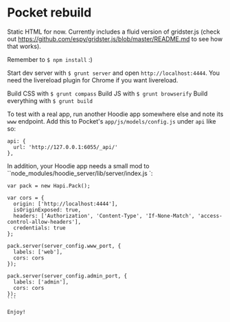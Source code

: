 # Pocket rebuild

Static HTML for now. Currently includes a fluid version of gridster.js (check out https://github.com/espy/gridster.js/blob/master/README.md to see how that works).

Remember to `$ npm install` :)

Start dev server with `$ grunt server` and open `http://localhost:4444`.
You need the livereload plugin for Chrome if you want livereload.

Build CSS with `$ grunt compass`
Build JS with `$ grunt browserify`
Build everything with `$ grunt build`

To test with a real app, run another Hoodie app somewhere else and note its `www` endpoint. Add this to Pocket's `app/js/models/config.js` under `api` like so:

````
api: {
  url: 'http://127.0.0.1:6055/_api/'
},
````

In addition, your Hoodie app needs a small mod to ``node_modules/hoodie_server/lib/server/index.js `:

````
var pack = new Hapi.Pack();

var cors = {
  origin: ['http://localhost:4444'],
  isOriginExposed: true,
  headers: ['Authorization', 'Content-Type', 'If-None-Match', 'access-control-allow-headers'],
  credentials: true
};

pack.server(server_config.www_port, {
  labels: ['web'],
  cors: cors
});

pack.server(server_config.admin_port, {
  labels: ['admin'],
  cors: cors
});
```

Enjoy!
